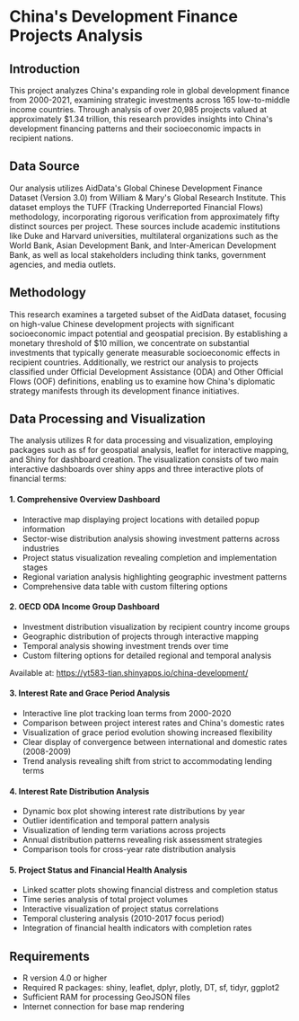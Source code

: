 # China's Development Finance Projects Analysis

## Introduction
This project analyzes China's expanding role in global development finance from 2000-2021, examining strategic investments across 165 low-to-middle income countries. Through analysis of over 20,985 projects valued at approximately $1.34 trillion, this research provides insights into China's development financing patterns and their socioeconomic impacts in recipient nations.

## Data Source
Our analysis utilizes AidData's Global Chinese Development Finance Dataset (Version 3.0) from William & Mary's Global Research Institute. This dataset employs the TUFF (Tracking Underreported Financial Flows) methodology, incorporating rigorous verification from approximately fifty distinct sources per project. These sources include academic institutions like Duke and Harvard universities, multilateral organizations such as the World Bank, Asian Development Bank, and Inter-American Development Bank, as well as local stakeholders including think tanks, government agencies, and media outlets.

## Methodology
This research examines a targeted subset of the AidData dataset, focusing on high-value Chinese development projects with significant socioeconomic impact potential and geospatial precision. By establishing a monetary threshold of $10 million, we concentrate on substantial investments that typically generate measurable socioeconomic effects in recipient countries. Additionally, we restrict our analysis to projects classified under Official Development Assistance (ODA) and Other Official Flows (OOF) definitions, enabling us to examine how China's diplomatic strategy manifests through its development finance initiatives.

## Data Processing and Visualization
The analysis utilizes R for data processing and visualization, employing packages such as sf for geospatial analysis, leaflet for interactive mapping, and Shiny for dashboard creation. The visualization consists of two main interactive dashboards over shiny apps and three interactive plots of financial terms:


#### 1. Comprehensive Overview Dashboard
- Interactive map displaying project locations with detailed popup information
- Sector-wise distribution analysis showing investment patterns across industries
- Project status visualization revealing completion and implementation stages
- Regional variation analysis highlighting geographic investment patterns
- Comprehensive data table with custom filtering options

#### 2. OECD ODA Income Group Dashboard
- Investment distribution visualization by recipient country income groups
- Geographic distribution of projects through interactive mapping
- Temporal analysis showing investment trends over time
- Custom filtering options for detailed regional and temporal analysis

Available at: https://yt583-tian.shinyapps.io/china-development/

#### 3. Interest Rate and Grace Period Analysis
- Interactive line plot tracking loan terms from 2000-2020
- Comparison between project interest rates and China's domestic rates
- Visualization of grace period evolution showing increased flexibility
- Clear display of convergence between international and domestic rates (2008-2009)
- Trend analysis revealing shift from strict to accommodating lending terms

#### 4. Interest Rate Distribution Analysis
- Dynamic box plot showing interest rate distributions by year
- Outlier identification and temporal pattern analysis
- Visualization of lending term variations across projects
- Annual distribution patterns revealing risk assessment strategies
- Comparison tools for cross-year rate distribution analysis

#### 5. Project Status and Financial Health Analysis
- Linked scatter plots showing financial distress and completion status
- Time series analysis of total project volumes
- Interactive visualization of project status correlations
- Temporal clustering analysis (2010-2017 focus period)
- Integration of financial health indicators with completion rates

## Requirements
- R version 4.0 or higher
- Required R packages: shiny, leaflet, dplyr, plotly, DT, sf, tidyr, ggplot2
- Sufficient RAM for processing GeoJSON files
- Internet connection for base map rendering

